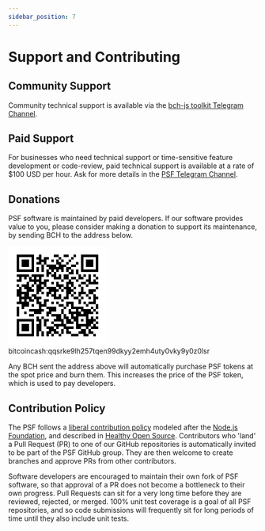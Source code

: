 ```yaml
---
sidebar_position: 7
---
```


# Support and Contributing

## Community Support

Community technical support is available via the [bch-js toolkit Telegram Channel](https://t.me/bch_js_toolkit).

## Paid Support

For businesses who need technical support or time-sensitive feature development or code-review, paid technical support is available at a rate of $100 USD per hour. Ask for more details in the [PSF Telegram Channel](https://t.me/permissionless_software).

## Donations

PSF software is maintained by paid developers. If our software provides value to you, please consider making a donation to support its maintenance, by sending BCH to the address below.


![bitcoincash:qqsrke9lh257tqen99dkyy2emh4uty0vky9y0z0lsr](./img/psf-burn-qr.png)
bitcoincash:qqsrke9lh257tqen99dkyy2emh4uty0vky9y0z0lsr

Any BCH sent the address above will automatically purchase PSF tokens at the spot price and burn them. This increases the price of the PSF token, which is used to pay developers.

## Contribution Policy

The PSF follows a [liberal contribution policy](https://github.com/Permissionless-Software-Foundation/TSC/blob/master/CONTRIBUTING.md) modeled after the [Node.js Foundation](https://nodejs.org/en/), and described in [Healthy Open Source](https://medium.com/the-node-js-collection/healthy-open-source-967fa8be7951). Contributors who 'land' a Pull Request (PR) to one of our GitHub repositories is automatically invited to be part of the PSF GitHub group. They are then welcome to create branches and approve PRs from other contributors.

Software developers are encouraged to maintain their own fork of PSF software, so that approval of a PR does not become a bottleneck to their own progress. Pull Requests can sit for a very long time before they are reviewed, rejected, or merged. 100% unit test coverage is a goal of all PSF repositories, and so code submissions will frequently sit for long periods of time until they also include unit tests.
